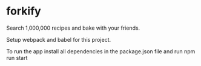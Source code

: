 # forkify
Search 1,000,000 recipes and bake with your friends.

Setup webpack and babel for this project.

To run the app install all dependencies in the package.json file and run npm run start
